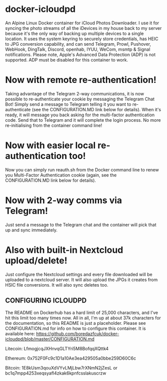 # docker-icloudpd
An Alpine Linux Docker container for iCloud Photos Downloader. I use it for syncing the photo streams of all the iDevices in my house back to my server because it's the only way of backing up multiple devices to a single location. It uses the system keyring to securely store credentials, has HEIC to JPG conversion capability, and can send Telegram, Prowl, Pushover, WebHook, DingTalk, Discord, openhab, IYUU, WeCom, msmtp & Signal notifications. Please note, Apple's Advanced Data Protection (ADP) is not supported. ADP must be disabled for this container to work.

# Now with remote re-authentication!
Taking advantage of the Telegram 2-way communications, it is now possible to re-authenticate your cookie by messaging the Telegram Chat Bot! Simply send a message to Telegram telling it you want to re-authenticate (see the CONFIGURATION.MD link below for details). When it's ready, it will message you back asking for the multi-factor authentication code. Send that to Telegram and it will complete the login process. No more re-initialising from the container command line!

# Now with easier local re-authentication too!
Now you can simply run reauth.sh from the Docker command line to renew you Multi-Factor Authentication cookie (again, see the CONFIGURATION.MD link below for details).

# Now with 2-way comms via Telegram!
Just send a message to the Telegram chat and the container will pick that up and sync immediately.

# Also with built-in Nextcloud upload/delete!
Just configure the Nextcloud settings and every file downloaded will be uploaded to a nextcloud server. It will also upload the JPGs it creates from HSIC file conversions. It will also sync deletes too.

## CONFIGURING ICLOUDPD

The README on Dockerhub has a hard limit of 25,000 characters, and I've hit this limit too many times now. All in all, I'm up at about 37k characters for the documentation, so this README is just a placeholder. Please see CONFIGURATION.md for info on how to configure this container. It is available here: https://github.com/boredazfcuk/docker-icloudpd/blob/master/CONFIGURATION.md

Litecoin: LfmogjcqJXHnvqGLTYri5M8BofqqXQttk4

Ethereum: 0x752F0Fc9c1D1a10Ae3ea429505a0bbe259D60C6c

Bitcoin: 1E8kUsm3qouXdVYvLMjLbw7rXNmN2jZesL or bc1q7mpp4253xeqsyafl4zkak6kpnfcsslakuscrzw
